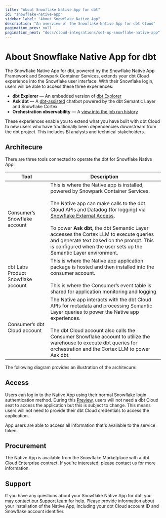 ```yaml
---
title: "About Snowflake Native App for dbt"
id: "snowflake-native-app"
sidebar_label: "About Snowflake Native App"
description: "An overview of the Snowflake Native App for dbt Cloud"
pagination_prev: null
pagination_next: "docs/cloud-integrations/set-up-snowflake-native-app"
---
```


# About Snowflake Native App for dbt <Lifecycle status='public preview' />

The Snowflake Native App for dbt, powered by the Snowflake Native App Framework and Snowpark Container Services, extends your dbt Cloud experience into the Snowflake user interface. With their Snowflake login, users will be able to access these three experiences: 

- **dbt Explorer** &mdash; An embedded version of [dbt Explorer](/docs/collaborate/explore-projects) 
- **Ask dbt** &mdash; A [dbt-assisted](/docs/cloud/dbt-assist) chatbot powered by the dbt Semantic Layer and Snowflake Cortex
- **Orchestration observability** &mdash; A [view into the job run history](/docs/deploy/run-visibility)

These experiences enable you to extend what you have built with dbt Cloud to new users who have traditionally been dependencies downstream from the dbt project. This includes BI analysts and technical stakeholders. 


## Architecure

There are three tools connected to operate the dbt for Snowflake Native App:

| Tool                               | Description |
|------------------------------------|-------------|
| Consumer’s Snowflake account       | This is where the Native app is installed, powered by Snowpark Container Services. <br /><br /> The Native app can make calls to the dbt Cloud APIs and Datadog (for logging) via [Snowflake External Access](https://docs.snowflake.com/en/developer-guide/external-network-access/external-network-access-overview). <br /><br />To power **Ask dbt**, the dbt Semantic Layer accesses the Cortex LLM to execute queries and generate text based on the prompt. This is configured when the user sets up the Semantic Layer environment. | 
| dbt Labs Product Snowflake account | This is where the Native app application package is hosted and then installed into the consumer account. <br /><br />This is where the Consumer’s event table is shared for application monitoring and logging. |
| Consumer’s dbt Cloud account       | The Native app interacts with the dbt Cloud APIs for metadata and processing Semantic Layer queries to power the Native app experiences. <br /> <br /> The dbt Cloud account also calls the Consumer Snowflake account to utilize the warehouse to execute dbt queries for orchestration and the Cortex LLM to power Ask dbt. |

The following diagram provides an illustration of the architecure:

<Lightbox src="/img/docs/cloud-integrations/architecture-dbt-snowflake-native-app.png" title="Architecture of dbt Cloud and Snowflake integration"/>


## Access
Users can log in to the Native App using their normal Snowflake login authentication method. During this [Preview](/docs/dbt-versions/product-lifecycles#dbt-cloud), users will not need a dbt Cloud seat to access the application but this is subject to change. This means users will not need to provide their dbt Cloud credentials to access the application. 

App users are able to access all information that's available to the service token.

## Procurement
The Native App is available from the Snowflake Marketplace with a dbt Cloud Enterprise contract. If you're interested, please [contact us](matilto:sales_snowflake_marketplace@dbtlabs.com) for more information. 

## Support
If you have any questions about your Snowflake Native App for dbt, you may [contact our Support team](mailto:dbt-snowflake-marketplace@dbtlabs.com) for help. Please provide information about your installation of the Native App, including your dbt Cloud account ID and Snowflake account identifier. 
